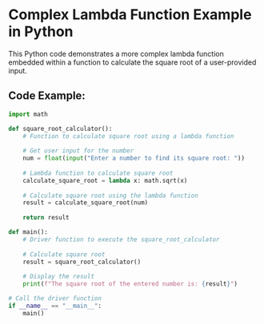 # Complex Lambda Function Example in Python

This Python code demonstrates a more complex lambda function embedded within a function to calculate the square root of a user-provided input.

## Code Example:

```python
import math

def square_root_calculator():
    # Function to calculate square root using a lambda function
    
    # Get user input for the number
    num = float(input("Enter a number to find its square root: "))
    
    # Lambda function to calculate square root
    calculate_square_root = lambda x: math.sqrt(x)
    
    # Calculate square root using the lambda function
    result = calculate_square_root(num)
    
    return result

def main():
    # Driver function to execute the square_root_calculator
    
    # Calculate square root
    result = square_root_calculator()
    
    # Display the result
    print(f"The square root of the entered number is: {result}")

# Call the driver function
if __name__ == "__main__":
    main()
